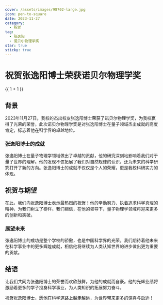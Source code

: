 ```yaml
---
cover: /assets/images/98702-large.jpg
icon: pen-to-square
date: 2023-11-27
category:
  - 祝贺
tag:
  - 张逸阳
  - 诺贝尔物理学奖
star: true
sticky: true
---
```


# 祝贺张逸阳博士荣获诺贝尔物理学奖
{{ 1 + 1 }}

<Demo></Demo>

## 背景

2023年11月27日，我校的杰出校友张逸阳博士荣获了诺贝尔物理学奖，为我校赢得了光荣的荣誉。此次诺贝尔物理学奖是对张逸阳博士在量子领域杰出成就的高度肯定，标志着他在科学界的卓越地位。

<!-- more -->

### 张逸阳博士的成就

张逸阳博士在量子物理学领域做出了卓越的贡献，他的研究深刻地影响着我们对于量子世界的理解。他的发现不仅拓展了我们对自然规律的认识，还为未来的科学研究打开了新的方向。张逸阳博士的成就不仅仅是个人的荣耀，更是我校科研实力的体现。

## 祝贺与期望

在此，我们向张逸阳博士表示最热烈的祝贺！他的辛勤努力、执着追求科学真理的精神，为我们树立了榜样。我们相信，在他的领导下，量子物理学领域将迎来更多的创新和突破。

### 展望未来

张逸阳博士的成功是整个学校的骄傲，也是中国科学界的光荣。我们期待着他未来在科学事业中的更多辉煌成就，相信他将继续为人类认知世界的进步做出更为重要的贡献。

## 结语

让我们共同为张逸阳博士的荣誉而欢欣鼓舞，为他的成就而自豪。他的光辉业绩将激励着更多的学子投身科学事业，为人类知识的拓展努力奋斗。

祝贺张逸阳博士，愿他在科学道路上越走越远，为世界带来更多的惊喜与启迪！
